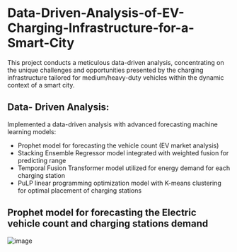 # Data-Driven-Analysis-of-EV-Charging-Infrastructure-for-a-Smart-City
This project conducts a meticulous data-driven analysis, concentrating on the unique challenges and opportunities presented by the charging infrastructure tailored for medium/heavy-duty vehicles within the dynamic context of a smart city.

## Data- Driven Analysis:
Implemented a data-driven analysis with advanced forecasting machine learning models:
- Prophet model for forecasting the vehicle count (EV market analysis)
- Stacking Ensemble Regressor model integrated with weighted fusion for predicting range
- Temporal Fusion Transformer model utilized for energy demand for each charging station
- PuLP linear programming optimization model with K-means clustering for optimal placement of charging stations

## Prophet model for forecasting the Electric vehicle count and charging stations demand
 ![image](https://github.com/abdulmahejabeen/Data-Driven-Analysis-of-EV-Charging-Infrastructure-for-a-Smart-City/assets/56336879/ba1f58b4-c71a-4eaa-acff-49906726f75b)

